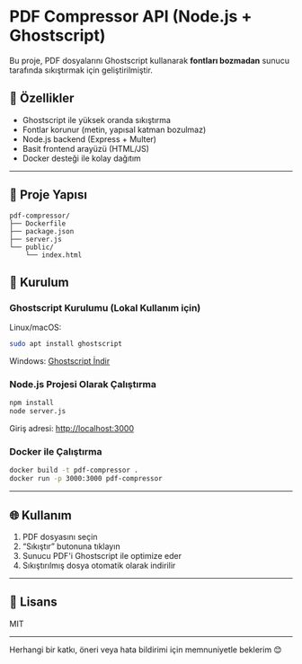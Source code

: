 <!-- Hazırlayan: @sirmehmettosun -->
# PDF Compressor API (Node.js + Ghostscript)

Bu proje, PDF dosyalarını Ghostscript kullanarak **fontları bozmadan** sunucu tarafında sıkıştırmak için geliştirilmiştir.

## 🚀 Özellikler
- Ghostscript ile yüksek oranda sıkıştırma
- Fontlar korunur (metin, yapısal katman bozulmaz)
- Node.js backend (Express + Multer)
- Basit frontend arayüzü (HTML/JS)
- Docker desteği ile kolay dağıtım

---

## 📁 Proje Yapısı
```
pdf-compressor/
├── Dockerfile
├── package.json
├── server.js
└── public/
    └── index.html
```

## 🔧 Kurulum

### Ghostscript Kurulumu (Lokal Kullanım için)
Linux/macOS:
```bash
sudo apt install ghostscript
```

Windows:
[Ghostscript İndir](https://www.ghostscript.com/download.html)

### Node.js Projesi Olarak Çalıştırma
```bash
npm install
node server.js
```
Giriş adresi: [http://localhost:3000](http://localhost:3000)

### Docker ile Çalıştırma
```bash
docker build -t pdf-compressor .
docker run -p 3000:3000 pdf-compressor
```

---

## 🌐 Kullanım
1. PDF dosyasını seçin
2. “Sıkıştır” butonuna tıklayın
3. Sunucu PDF'i Ghostscript ile optimize eder
4. Sıkıştırılmış dosya otomatik olarak indirilir

---

## 📜 Lisans
MIT

---

Herhangi bir katkı, öneri veya hata bildirimi için memnuniyetle beklerim 😊
